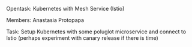Opentask: Kubernetes with Mesh Service (Istio)

Members: Anastasia Protopapa

Task: Setup Kubernetes with some poluglot microservice and connect to Istio (perhaps experiment with canary release if there is time)


